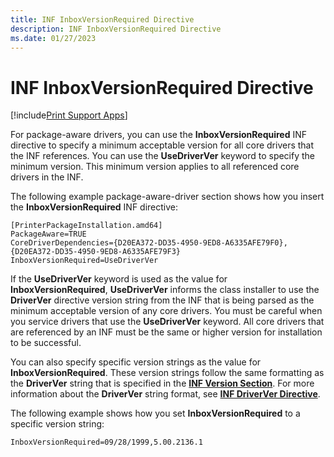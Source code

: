```yaml
---
title: INF InboxVersionRequired Directive
description: INF InboxVersionRequired Directive
ms.date: 01/27/2023
---
```


# INF InboxVersionRequired Directive

[!include[Print Support Apps](../includes/print-support-apps.md)]

For package-aware drivers, you can use the **InboxVersionRequired** INF directive to specify a minimum acceptable version for all core drivers that the INF references. You can use the **UseDriverVer** keyword to specify the minimum version. This minimum version applies to all referenced core drivers in the INF.

The following example package-aware-driver section shows how you insert the **InboxVersionRequired** INF directive:

```inf
[PrinterPackageInstallation.amd64]
PackageAware=TRUE
CoreDriverDependencies={D20EA372-DD35-4950-9ED8-A6335AFE79F0},{D20EA372-DD35-4950-9ED8-A6335AFE79F3}
InboxVersionRequired=UseDriverVer
```

If the **UseDriverVer** keyword is used as the value for **InboxVersionRequired**, **UseDriverVer** informs the class installer to use the **DriverVer** directive version string from the INF that is being parsed as the minimum acceptable version of any core drivers. You must be careful when you service drivers that use the **UseDriverVer** keyword. All core drivers that are referenced by an INF must be the same or higher version for installation to be successful.

You can also specify specific version strings as the value for **InboxVersionRequired**. These version strings follow the same formatting as the **DriverVer** string that is specified in the [**INF Version Section**](../install/inf-version-section.md). For more information about the **DriverVer** string format, see [**INF DriverVer Directive**](../install/inf-driverver-directive.md).

The following example shows how you set **InboxVersionRequired** to a specific version string:

```inf
InboxVersionRequired=09/28/1999,5.00.2136.1
```
